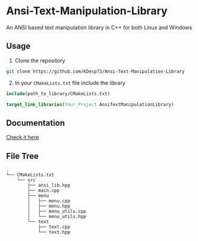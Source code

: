 # Ansi-Text-Manipulation-Library

An ANSI based text manipulation library in C++ for both Linux and Windows

## Usage

1. Clone the repository

```bash
git clone https://github.com/KDesp73/Ansi-Text-Manipulation-Library
```

2. In your `CMakeLists.txt` file include the library

```cmake
include(path_to_library/CMakeLists.txt)

target_link_libraries(Your_Project AnsiTextManipulationLibrary)
```

## Documentation

[Check it here]([https://github.com/KDesp73/Ansi-Text-Manipulation-Library](https://github.com/KDesp73/Ansi-Text-Manipulation-Library/blob/main/Documentation.md))

## File Tree

```
.
└── CMakeLists.txt
    └── src
        ├── ansi_lib.hpp
        ├── main.cpp
        ├── menu
        │   ├── menu.cpp
        │   ├── menu.hpp
        │   ├── menu_utils.cpp
        │   └── menu_utils.hpp
        └── text
            ├── text.cpp
            └── text.hpp
```
